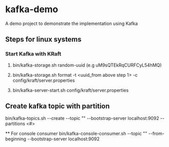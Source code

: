 # kafka-demo
A demo project to demonstrate the implementation using Kafka

## Steps for linux systems

### Start Kafka with KRaft

1. bin/kafka-storage.sh random-uuid (e.g uM9sQTEkRqCURFCyL54hMQ)

2. bin/kafka-storage.sh format -t <uuid_from above step 1> -c config/kraft/server.properties

3. bin/kafka-server-start.sh config/kraft/server.properties

## Create kafka topic with partition
bin/kafka-topics.sh --create --topic "<topic-name>" --bootstrap-server localhost:9092 --partitions <#>

** For console consumer
bin/kafka-console-consumer.sh --topic "<topic-name-from-where-to-consume>" --from-beginning --bootstrap-server localhost:9092
